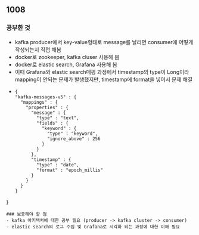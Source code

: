 ## 1008
### 공부한 것
- kafka producer에서 key-value형태로 message를 날리면 consumer에 어떻게 작성되는지 직접 해봄
- docker로 zookeeper, kafka cluser 사용해 봄
- docker로 elastic search, Grafana 사용해 봄
- 이때 Grafana와 elastic search매핑 과정에서 timestamp의 type이 Long이라 mapping이 안되는 문제가 발생했지만, timestamp에 format을 넣어서 문제 해결
- ```
  {
  "kafka-messages-v5" : {
    "mappings" : {
      "properties" : {
        "message" : {
          "type" : "text",
          "fields" : {
            "keyword" : {
              "type" : "keyword",
              "ignore_above" : 256
            }
          }
        },
        "timestamp" : {
          "type" : "date",
          "format" : "epoch_millis"
        }
      }
    }
  }
}
```
### 보충해야 할 점
- kafka 아키텍처에 대한 공부 필요 (producer -> kafka cluster -> consumer)
- elastic search의 로그 수집 및 Grafana로 시각화 되는 과정에 대한 이해 필요
